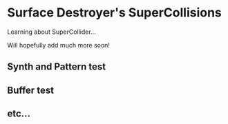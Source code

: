 # Surface Destroyer's SuperCollisions

Learning about SuperCollider...

Will hopefully add much more soon!

## Synth and Pattern test

## Buffer test

## etc...
